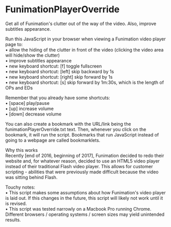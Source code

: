 # FunimationPlayerOverride  
Get all of Funimation's clutter out of the way of the video. Also, improve subtitles appearance.  
  
Run this JavaScript in your browser when viewing a Funimation video player page to:  
• allow the hiding of the clutter in front of the video (clicking the video area will hide/show the clutter)  
• improve subtitles appearance  
• new keyboard shortcut: [f] toggle fullscreen  
• new keyboard shortcut: [left] skip backward by 1s  
• new keyboard shortcut: [right] skip forward by 1s  
• new keyboard shortcut: [s] skip forward by 1m:30s, which is the length of OPs and EDs  
  
Remember that you already have some shortcuts:  
• [space] play/pause  
• [up] increase volume  
• [down] decrease volume  
  
You can also create a bookmark with the URL/link being the funimationPlayerOverride.txt text. Then, whenever you click on the bookmark, it will run the script. Bookmarks that run JavaScript instead of going to a webpage are called bookmarklets.  
  
Why this works  
Recently [end of 2016, beginning of 2017], Funimation decided to redo their website and, for whatever reason, decided to use an HTML5 video player instead of their traditional Flash video player. This allows for customer scripting - abilities that were previously made difficult because the video was sitting behind Flash.  
  
Touchy notes:  
• This script makes some assumptions about how Funimation's video player is laid out. If this changes in the future, this script will likely not work until it is revised.  
• This script was tested narrowly on a Macbook Pro running Chrome. Different browsers / operating systems / screen sizes may yield unintended results.  